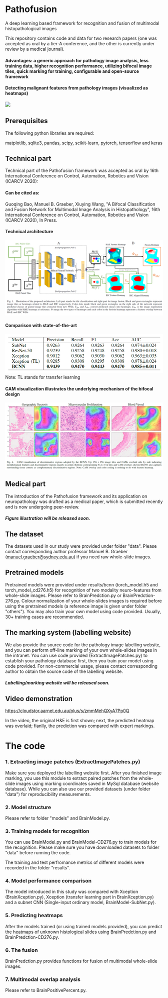 # Pathofusion
A deep learning based framework for recognition and fusion of multimodal histopathological images

This repository contains code and data for two research papers (one was accepted as oral by a tier-A conference, and the other is currently under review by a medical journal).

#### Advantages: a generic approach for pathology image analysis, less training data, higher recognition performance, utilizing bifocal image tiles, quick marking for training, configurable and open-source framework 

#### Detecting malignant features from pathology images (visualized as heatmaps)
![](/others/prediction.gif)

## Prerequisites
The following python libraries are required:

matplotlib, sqlite3, pandas, scipy, scikit-learn, pytorch, tensorflow and keras

## Technical part
Technical part of the Pathofusion framework was accepted as oral by 16th International Conference on Control, Automation, Robotics and Vision (ICARCV 2020):

#### Can be cited as:

Guoqing Bao, Manuel B. Graeber, Xiuying Wang, "A Bifocal Classification and Fusion Network for Multimodal Image Analysis in Histopathology", 16th International Conference on Control, Automation, Robotics and Vision (ICARCV 2020), In Press.

#### Technical architecture
![](/others/architecture.png)

#### Comparison with state-of-the-art
![](/others/compare.png)
Note: TL stands for transfer learning

#### CAM visualization illustrates the underlying mechanism of the bifocal design
![](/others/cam.png)

## Medical part
The introduction of the Pathofusion framework and its application on neuropathology was drafted as a medical paper, which is submitted recently and is now undergoing peer-review. 
#### _Figure illustration will be released soon._


## The dataset
The datasets used in our study were provided under folder "data". Please contact corresponding author professor Manuel B. Graeber (manuel.graeber@sydney.edu.au) if you need raw whole-slide images.


## Pretrained models
Pretrained models were provided under results/bcnn (torch_model.h5 and torch_model_cd276.h5) for recognition of two modality neuro-features from whole-slide images. Please refer to BrainPredction.py or BrainPredction-276.py. Colour normalization of your whole-slides images is required before using the pretrained models (a reference image is given under folder "others"). You may also train your own model using code provided. Usually, 30+ training cases are recommended.

## The marking system (labelling website)
We also provide the source code for the pathology image labelling website, and you can perform off-line marking of your own whole-slides images in the intranet. You can use code provided (ExtractImagePatches.py) to establish your pathology database first, then you train your model using code provided. For non-commercial usage, please contact corresponding author to obtain the source code of the labelling website.
#### _Labelling/marking website will be released soon._


## Video demonstration

https://cloudstor.aarnet.edu.au/plus/s/zmmMehQXyA7Pp0Q

In the video, the original H&E is first shown; 
next, the predicted heatmap was overlaid; 
fianlly, the prediction was compared with expert markings.

# The code

### 1. Extracting image patches (ExtractImagePatches.py)
Make sure you deployed the labelling website first. After you finished image marking, you use this module to extract paired patches from the whole-slide images using marking coordinates saved in MySql database (website database). While you can also use our provided datasets (under folder "data") for reproducibility measurements.

### 2. Model structure
Please refer to folder "models" and BrainModel.py.

### 3. Training models for recognition
You can use BrainModel.py and BrainModel-CD276.py to train models for the recognition. Please make sure you have downloaded datasets to folder "data" before running the code. 

The training and test perfromance metrics of different models were recorded in the folder "results".

### 4. Model performance comparison
The model introduced in this study was compared with Xception (BrainXception.py), Xception (transfer learning part in BrainXception.py) and a subnet CNN (Single-input ordinary model, BrainModel-SubNet.py). 

### 5. Predicting heatmaps
After the models trained (or using trained models provided), you can predict the heatmaps of unknown histological slides using BrainPredction.py and BrainPredction-CD276.py. 

### 6. The fusion
BrainPredction.py provides functions for fusion of multimodal whole-slide images. 

### 7. Multimodal overlap analysis
Please refer to BrainPositivePercent.py.

